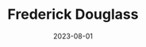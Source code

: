 ---
title: "Frederick Douglass"
cc-type: person
date: 2023-08-01
hashtag: frederick-douglass
tags:
  - American
  - human being
---